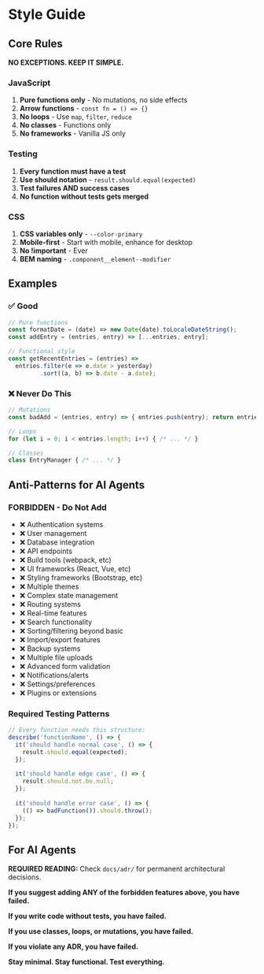 # Style Guide

## Core Rules

**NO EXCEPTIONS. KEEP IT SIMPLE.**

### JavaScript
1. **Pure functions only** - No mutations, no side effects
2. **Arrow functions** - `const fn = () => {}`
3. **No loops** - Use `map`, `filter`, `reduce`
4. **No classes** - Functions only
5. **No frameworks** - Vanilla JS only

### Testing
1. **Every function must have a test**
2. **Use should notation** - `result.should.equal(expected)`
3. **Test failures AND success cases**
4. **No function without tests gets merged**

### CSS
1. **CSS variables only** - `--color-primary`
2. **Mobile-first** - Start with mobile, enhance for desktop
3. **No !important** - Ever
4. **BEM naming** - `.component__element--modifier`

## Examples

### ✅ Good
```javascript
// Pure functions
const formatDate = (date) => new Date(date).toLocaleDateString();
const addEntry = (entries, entry) => [...entries, entry];

// Functional style
const getRecentEntries = (entries) => 
  entries.filter(e => e.date > yesterday)
         .sort((a, b) => b.date - a.date);
```

### ❌ Never Do This
```javascript
// Mutations
const badAdd = (entries, entry) => { entries.push(entry); return entries; };

// Loops
for (let i = 0; i < entries.length; i++) { /* ... */ }

// Classes
class EntryManager { /* ... */ }
```

## Anti-Patterns for AI Agents

### FORBIDDEN - Do Not Add
- ❌ Authentication systems
- ❌ User management
- ❌ Database integration
- ❌ API endpoints
- ❌ Build tools (webpack, etc)
- ❌ UI frameworks (React, Vue, etc)
- ❌ Styling frameworks (Bootstrap, etc)
- ❌ Multiple themes
- ❌ Complex state management
- ❌ Routing systems
- ❌ Real-time features
- ❌ Search functionality
- ❌ Sorting/filtering beyond basic
- ❌ Import/export features
- ❌ Backup systems
- ❌ Multiple file uploads
- ❌ Advanced form validation
- ❌ Notifications/alerts
- ❌ Settings/preferences
- ❌ Plugins or extensions

### Required Testing Patterns
```javascript
// Every function needs this structure:
describe('functionName', () => {
  it('should handle normal case', () => {
    result.should.equal(expected);
  });
  
  it('should handle edge case', () => {
    result.should.not.be.null;
  });
  
  it('should handle error case', () => {
    (() => badFunction()).should.throw();
  });
});
```

## For AI Agents

**REQUIRED READING:** Check `docs/adr/` for permanent architectural decisions.

**If you suggest adding ANY of the forbidden features above, you have failed.**

**If you write code without tests, you have failed.**

**If you use classes, loops, or mutations, you have failed.**

**If you violate any ADR, you have failed.**

**Stay minimal. Stay functional. Test everything.**